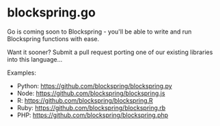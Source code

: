 # blockspring.go

Go is coming soon to Blockspring - you'll be able to write and run Blockspring functions with ease.

Want it sooner? Submit a pull request porting one of our existing libraries into this language...

Examples:

- Python: https://github.com/blockspring/blockspring.py
- Node: https://github.com/blockspring/blockspring.js
- R: https://github.com/blockspring/blockspring.R
- Ruby: https://github.com/blockspring/blockspring.rb
- PHP: https://github.com/blockspring/blockspring.php


